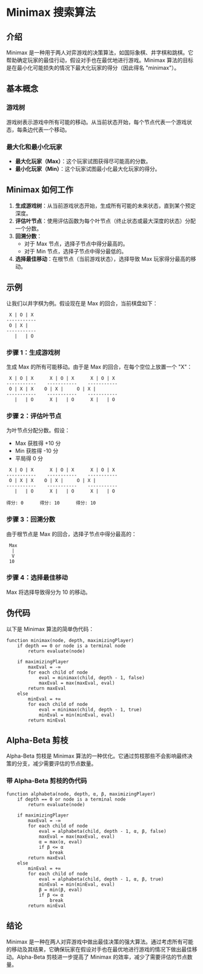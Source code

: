# Minimax 搜索算法

## 介绍

Minimax 是一种用于两人对弈游戏的决策算法，如国际象棋、井字棋和跳棋。它帮助确定玩家的最佳行动，假设对手也在最优地进行游戏。Minimax 算法的目标是在最小化可能损失的情况下最大化玩家的得分（因此得名 "minimax"）。

## 基本概念

### 游戏树

游戏树表示游戏中所有可能的移动。从当前状态开始，每个节点代表一个游戏状态，每条边代表一个移动。

### 最大化和最小化玩家

- **最大化玩家（Max）**：这个玩家试图获得尽可能高的分数。
- **最小化玩家（Min）**：这个玩家试图最小化最大化玩家的得分。

## Minimax 如何工作

1. **生成游戏树**：从当前游戏状态开始，生成所有可能的未来状态，直到某个预定深度。
2. **评估叶节点**：使用评估函数为每个叶节点（终止状态或最大深度的状态）分配一个分数。
3. **回溯分数**：
   - 对于 Max 节点，选择子节点中得分最高的。
   - 对于 Min 节点，选择子节点中得分最低的。
4. **选择最佳移动**：在根节点（当前游戏状态），选择导致 Max 玩家得分最高的移动。

## 示例

让我们以井字棋为例。假设现在是 Max 的回合，当前棋盘如下：

```
 X | O | X
-----------
 O | X |  
-----------
   |   | O
```

### 步骤 1：生成游戏树

生成 Max 的所有可能移动。由于是 Max 的回合，在每个空位上放置一个 "X"：

```
 X | O | X      X | O | X      X | O | X
-----------    -----------    -----------
 O | X | X    O | X |     O | X |  
-----------    -----------    -----------
   |   | O      X |   | O      X |   | O
```

### 步骤 2：评估叶节点

为叶节点分配分数。假设：
- Max 获胜得 +10 分
- Min 获胜得 -10 分
- 平局得 0 分

```
 X | O | X      X | O | X      X | O | X
-----------    -----------    -----------
 O | X | X    O | X |     O | X |  
-----------    -----------    -----------
   |   | O      X |   | O      X |   | O

得分: 0      得分: 10      得分: 10
```

### 步骤 3：回溯分数

由于根节点是 Max 的回合，选择子节点中得分最高的：

```
 Max
  |
  V
 10
```

### 步骤 4：选择最佳移动

Max 将选择导致得分为 10 的移动。

## 伪代码

以下是 Minimax 算法的简单伪代码：

```pseudo
function minimax(node, depth, maximizingPlayer)
    if depth == 0 or node is a terminal node
        return evaluate(node)
    
    if maximizingPlayer
        maxEval = -∞
        for each child of node
            eval = minimax(child, depth - 1, false)
            maxEval = max(maxEval, eval)
        return maxEval
    else
        minEval = +∞
        for each child of node
            eval = minimax(child, depth - 1, true)
            minEval = min(minEval, eval)
        return minEval
```

## Alpha-Beta 剪枝

Alpha-Beta 剪枝是 Minimax 算法的一种优化。它通过剪枝那些不会影响最终决策的分支，减少需要评估的节点数量。

### 带 Alpha-Beta 剪枝的伪代码

```pseudo
function alphabeta(node, depth, α, β, maximizingPlayer)
    if depth == 0 or node is a terminal node
        return evaluate(node)
    
    if maximizingPlayer
        maxEval = -∞
        for each child of node
            eval = alphabeta(child, depth - 1, α, β, false)
            maxEval = max(maxEval, eval)
            α = max(α, eval)
            if β <= α
                break
        return maxEval
    else
        minEval = +∞
        for each child of node
            eval = alphabeta(child, depth - 1, α, β, true)
            minEval = min(minEval, eval)
            β = min(β, eval)
            if β <= α
                break
        return minEval
```

## 结论

Minimax 是一种在两人对弈游戏中做出最佳决策的强大算法。通过考虑所有可能的移动及其结果，它确保玩家在假设对手也在最优地进行游戏的情况下做出最佳移动。Alpha-Beta 剪枝进一步提高了 Minimax 的效率，减少了需要评估的节点数量。

